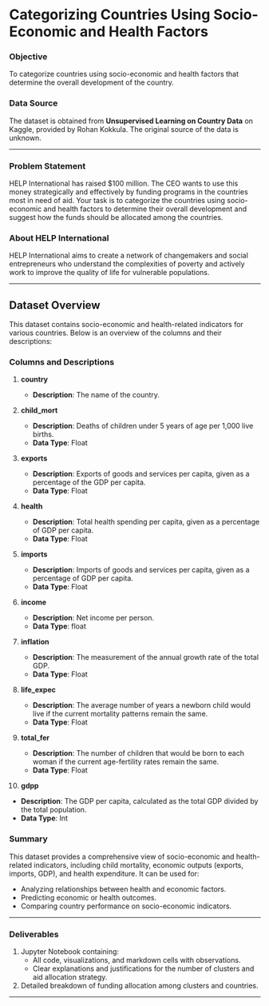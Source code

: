 # Categorizing Countries Using Socio-Economic and Health Factors

### Objective
To categorize countries using socio-economic and health factors that determine the overall development of the country.

### Data Source
The dataset is obtained from **Unsupervised Learning on Country Data** on Kaggle, provided by Rohan Kokkula. The original source of the data is unknown.

---

### Problem Statement
HELP International has raised $100 million. The CEO wants to use this money strategically and effectively by funding programs in the countries most in need of aid. Your task is to categorize the countries using socio-economic and health factors to determine their overall development and suggest how the funds should be allocated among the countries.
### About HELP International
HELP International aims to create a network of changemakers and social entrepreneurs who understand the complexities of poverty and actively work to improve the quality of life for vulnerable populations.

---
## Dataset Overview

This dataset contains socio-economic and health-related indicators for various countries. Below is an overview of the columns and their descriptions:

### Columns and Descriptions

1. **country**  
   - **Description**: The name of the country.

2. **child_mort**  
   - **Description**: Deaths of children under 5 years of age per 1,000 live births.  
   - **Data Type**: Float

3. **exports**  
   - **Description**: Exports of goods and services per capita, given as a percentage of the GDP per capita.  
   - **Data Type**: Float

4. **health**  
   - **Description**: Total health spending per capita, given as a percentage of GDP per capita.  
   - **Data Type**: Float

5. **imports**  
   - **Description**: Imports of goods and services per capita, given as a percentage of GDP per capita.  
   - **Data Type**: Float

6. **income**  
   - **Description**: Net income per person.  
   - **Data Type**: float

7. **inflation**  
   - **Description**: The measurement of the annual growth rate of the total GDP.  
   - **Data Type**: Float

8. **life_expec**  
   - **Description**: The average number of years a newborn child would live if the current mortality patterns remain the same.  
   - **Data Type**: Float

9. **total_fer**  
   - **Description**: The number of children that would be born to each woman if the current age-fertility rates remain the same.  
   - **Data Type**: Float

10. **gdpp**  
   - **Description**: The GDP per capita, calculated as the total GDP divided by the total population.  
   - **Data Type**: Int

### Summary

This dataset provides a comprehensive view of socio-economic and health-related indicators, including child mortality, economic outputs (exports, imports, GDP), and health expenditure. It can be used for:
- Analyzing relationships between health and economic factors.
- Predicting economic or health outcomes.
- Comparing country performance on socio-economic indicators.



---

### Deliverables
1. Jupyter Notebook containing:
   - All code, visualizations, and markdown cells with observations.
   - Clear explanations and justifications for the number of clusters and aid allocation strategy.
2. Detailed breakdown of funding allocation among clusters and countries.

---
